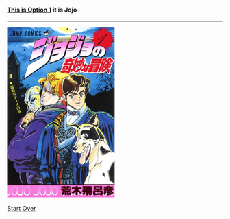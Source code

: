 #### [This is Option 1](https://www.funimation.com/shows/jojos-bizarre-adventure) it is Jojo 
---
<img src="Jojo.jpg">

[Start Over](../README.md)
